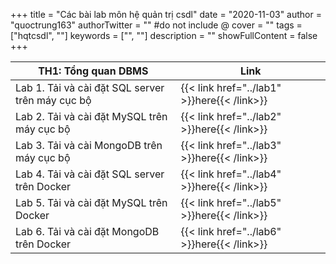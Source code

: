 +++
title = "Các bài lab môn hệ quản trị csdl"
date = "2020-11-03"
author = "quoctrung163"
authorTwitter = "" #do not include @
cover = ""
tags = ["hqtcsdl", ""]
keywords = ["", ""]
description = ""
showFullContent = false
+++

| TH1: Tổng quan DBMS |  Link   |
| --- | --- |
| Lab 1. Tải và cài đặt SQL server trên máy cục bộ    | {{< link href="../lab1" >}}here{{< /link>}} |
| Lab 2. Tải và cài đặt MySQL trên máy cục bộ    | {{< link href="../lab2" >}}here{{< /link>}} |
| Lab 3. Tải và cài MongoDB trên máy cục bộ    | {{< link href="../lab3" >}}here{{< /link>}} |
| Lab 4. Tải và cài đặt SQL server trên Docker    | {{< link href="../lab4" >}}here{{< /link>}} |
| Lab 5. Tải và cài đặt MySQL trên Docker    | {{< link href="../lab5" >}}here{{< /link>}} |
| Lab 6. Tải và cài đặt MongoDB trên Docker    | {{< link href="../lab6" >}}here{{< /link>}} |